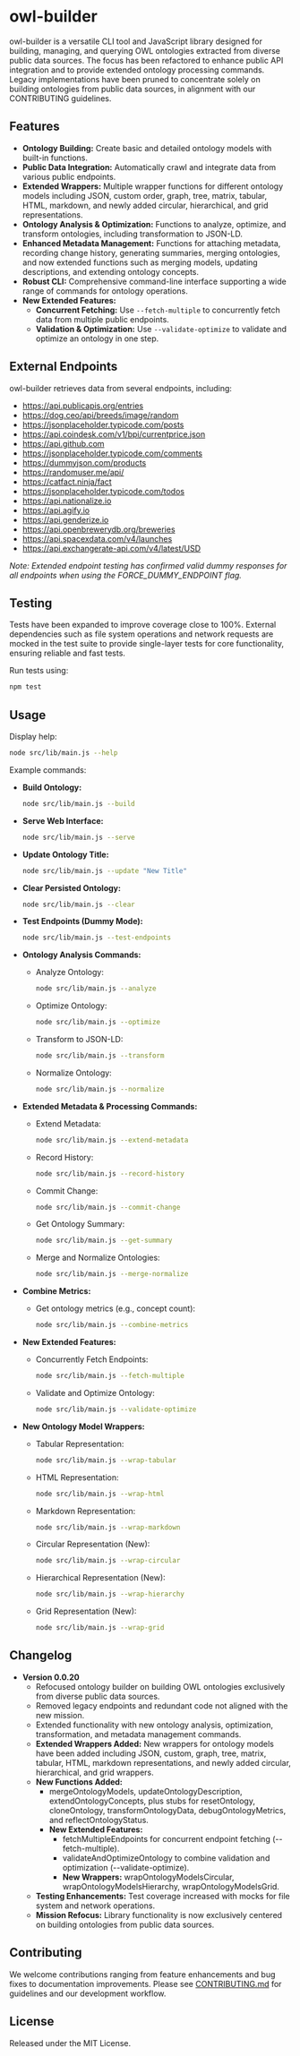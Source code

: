 # owl-builder

owl-builder is a versatile CLI tool and JavaScript library designed for building, managing, and querying OWL ontologies extracted from diverse public data sources. The focus has been refactored to enhance public API integration and to provide extended ontology processing commands. Legacy implementations have been pruned to concentrate solely on building ontologies from public data sources, in alignment with our CONTRIBUTING guidelines.

## Features

- **Ontology Building:** Create basic and detailed ontology models with built-in functions.
- **Public Data Integration:** Automatically crawl and integrate data from various public endpoints.
- **Extended Wrappers:** Multiple wrapper functions for different ontology models including JSON, custom order, graph, tree, matrix, tabular, HTML, markdown, and newly added circular, hierarchical, and grid representations.
- **Ontology Analysis & Optimization:** Functions to analyze, optimize, and transform ontologies, including transformation to JSON-LD.
- **Enhanced Metadata Management:** Functions for attaching metadata, recording change history, generating summaries, merging ontologies, and now extended functions such as merging models, updating descriptions, and extending ontology concepts.
- **Robust CLI:** Comprehensive command-line interface supporting a wide range of commands for ontology operations.
- **New Extended Features:**
  - **Concurrent Fetching:** Use `--fetch-multiple` to concurrently fetch data from multiple public endpoints.
  - **Validation & Optimization:** Use `--validate-optimize` to validate and optimize an ontology in one step.

## External Endpoints

owl-builder retrieves data from several endpoints, including:

- https://api.publicapis.org/entries
- https://dog.ceo/api/breeds/image/random
- https://jsonplaceholder.typicode.com/posts
- https://api.coindesk.com/v1/bpi/currentprice.json
- https://api.github.com
- https://jsonplaceholder.typicode.com/comments
- https://dummyjson.com/products
- https://randomuser.me/api/
- https://catfact.ninja/fact
- https://jsonplaceholder.typicode.com/todos
- https://api.nationalize.io
- https://api.agify.io
- https://api.genderize.io
- https://api.openbrewerydb.org/breweries
- https://api.spacexdata.com/v4/launches
- https://api.exchangerate-api.com/v4/latest/USD

*Note: Extended endpoint testing has confirmed valid dummy responses for all endpoints when using the FORCE_DUMMY_ENDPOINT flag.*

## Testing

Tests have been expanded to improve coverage close to 100%. External dependencies such as file system operations and network requests are mocked in the test suite to provide single-layer tests for core functionality, ensuring reliable and fast tests.

Run tests using:

```bash
npm test
```

## Usage

Display help:

```bash
node src/lib/main.js --help
```

Example commands:

- **Build Ontology:**
  ```bash
  node src/lib/main.js --build
  ```

- **Serve Web Interface:**
  ```bash
  node src/lib/main.js --serve
  ```

- **Update Ontology Title:**
  ```bash
  node src/lib/main.js --update "New Title"
  ```

- **Clear Persisted Ontology:**
  ```bash
  node src/lib/main.js --clear
  ```

- **Test Endpoints (Dummy Mode):**
  ```bash
  node src/lib/main.js --test-endpoints
  ```

- **Ontology Analysis Commands:**
  - Analyze Ontology:
    ```bash
    node src/lib/main.js --analyze
    ```
  - Optimize Ontology:
    ```bash
    node src/lib/main.js --optimize
    ```
  - Transform to JSON-LD:
    ```bash
    node src/lib/main.js --transform
    ```
  - Normalize Ontology:
    ```bash
    node src/lib/main.js --normalize
    ```

- **Extended Metadata & Processing Commands:**
  - Extend Metadata:
    ```bash
    node src/lib/main.js --extend-metadata
    ```
  - Record History:
    ```bash
    node src/lib/main.js --record-history
    ```
  - Commit Change:
    ```bash
    node src/lib/main.js --commit-change
    ```
  - Get Ontology Summary:
    ```bash
    node src/lib/main.js --get-summary
    ```
  - Merge and Normalize Ontologies:
    ```bash
    node src/lib/main.js --merge-normalize
    ```

- **Combine Metrics:**
  - Get ontology metrics (e.g., concept count):
    ```bash
    node src/lib/main.js --combine-metrics
    ```

- **New Extended Features:**
  - Concurrently Fetch Endpoints:
    ```bash
    node src/lib/main.js --fetch-multiple
    ```
  - Validate and Optimize Ontology:
    ```bash
    node src/lib/main.js --validate-optimize
    ```

- **New Ontology Model Wrappers:**
  - Tabular Representation:
    ```bash
    node src/lib/main.js --wrap-tabular
    ```
  - HTML Representation:
    ```bash
    node src/lib/main.js --wrap-html
    ```
  - Markdown Representation:
    ```bash
    node src/lib/main.js --wrap-markdown
    ```
  - Circular Representation (New):
    ```bash
    node src/lib/main.js --wrap-circular
    ```
  - Hierarchical Representation (New):
    ```bash
    node src/lib/main.js --wrap-hierarchy
    ```
  - Grid Representation (New):
    ```bash
    node src/lib/main.js --wrap-grid
    ```

## Changelog

- **Version 0.0.20**
  - Refocused ontology builder on building OWL ontologies exclusively from diverse public data sources.
  - Removed legacy endpoints and redundant code not aligned with the new mission.
  - Extended functionality with new ontology analysis, optimization, transformation, and metadata management commands.
  - **Extended Wrappers Added:** New wrappers for ontology models have been added including JSON, custom, graph, tree, matrix, tabular, HTML, markdown representations, and newly added circular, hierarchical, and grid wrappers.
  - **New Functions Added:**
    - mergeOntologyModels, updateOntologyDescription, extendOntologyConcepts, plus stubs for resetOntology, cloneOntology, transformOntologyData, debugOntologyMetrics, and reflectOntologyStatus.
    - **New Extended Features:**
      - fetchMultipleEndpoints for concurrent endpoint fetching (--fetch-multiple).
      - validateAndOptimizeOntology to combine validation and optimization (--validate-optimize).
      - **New Wrappers:** wrapOntologyModelsCircular, wrapOntologyModelsHierarchy, wrapOntologyModelsGrid.
  - **Testing Enhancements:** Test coverage increased with mocks for file system and network operations.
  - **Mission Refocus:** Library functionality is now exclusively centered on building ontologies from public data sources.

## Contributing

We welcome contributions ranging from feature enhancements and bug fixes to documentation improvements. Please see [CONTRIBUTING.md](CONTRIBUTING.md) for guidelines and our development workflow.

## License

Released under the MIT License.
